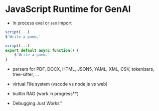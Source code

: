 
# JavaScript Runtime for GenAI

- In process eval or `esm` import
```js
script(...)
$`Write a poem.`
```
```js
script(...)
export default async function() {
    $`Write a poem.`
}
```

- parsers for PDF, DOCX, HTML, JSON5, YAML, XML, CSV, tokenizers, tree-sitter, ...

- virtual File system (vscode vs node.js vs web)

- builtin RAG (work in progress**)

- Debugging Just Works™
